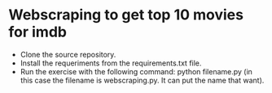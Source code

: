 # Webscraping to get top 10 movies for imdb

- Clone the source repository.
- Install the requeriments from the requirements.txt file.
- Run the exercise with the following command: python filename.py (in this case the filename is webscraping.py. It can put the name that want).

